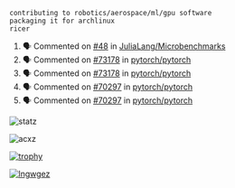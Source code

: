 ```
contributing to robotics/aerospace/ml/gpu software
packaging it for archlinux
ricer
```

<!--START_SECTION:activity-->
1. 🗣 Commented on [#48](https://github.com/JuliaLang/Microbenchmarks/issues/48) in [JuliaLang/Microbenchmarks](https://github.com/JuliaLang/Microbenchmarks)
2. 🗣 Commented on [#73178](https://github.com/pytorch/pytorch/issues/73178) in [pytorch/pytorch](https://github.com/pytorch/pytorch)
3. 🗣 Commented on [#73178](https://github.com/pytorch/pytorch/issues/73178) in [pytorch/pytorch](https://github.com/pytorch/pytorch)
4. 🗣 Commented on [#70297](https://github.com/pytorch/pytorch/issues/70297) in [pytorch/pytorch](https://github.com/pytorch/pytorch)
5. 🗣 Commented on [#70297](https://github.com/pytorch/pytorch/issues/70297) in [pytorch/pytorch](https://github.com/pytorch/pytorch)
<!--END_SECTION:activity-->


![statz](https://github-readme-stats.vercel.app/api?username=acxz&include_all_commits=true&show_icons=true)

<p><img align="center" src="https://github-readme-streak-stats.herokuapp.com/?user=acxz&" alt="acxz" /></p>

[![trophy](https://github-profile-trophy.vercel.app/?username=acxz)](https://github.com/ryo-ma/github-profile-trophy)

[![lngwgez](https://github-readme-stats.vercel.app/api/top-langs/?username=acxz&layout=compact)](https://github.com/acxz/github-readme-stats)

